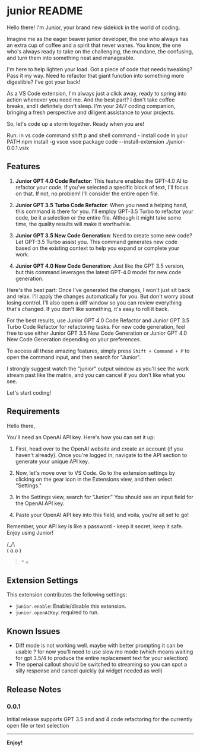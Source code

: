 # junior README

Hello there! I'm Junior, your brand new sidekick in the world of coding. 

Imagine me as the eager beaver junior developer, the one who always has an extra cup of coffee and a spirit that never wanes. You know, the one who's always ready to take on the challenging, the mundane, the confusing, and turn them into something neat and manageable.

I'm here to help lighten your load. Got a piece of code that needs tweaking? Pass it my way. Need to refactor that giant function into something more digestible? I've got your back!

As a VS Code extension, I'm always just a click away, ready to spring into action whenever you need me. And the best part? I don't take coffee breaks, and I definitely don't sleep. I'm your 24/7 coding companion, bringing a fresh perspective and diligent assistance to your projects.

So, let's code up a storm together. Ready when you are!

Run: 
in vs code command shift p and shell command - install code in your PATH
npm install -g vsce
vsce package
code --install-extension ./junior-0.0.1.vsix 


## Features

1. **Junior GPT 4.0 Code Refactor**: This feature enables the GPT-4.0 AI to refactor your code. If you've selected a specific block of text, I'll focus on that. If not, no problem! I'll consider the entire open file.

2. **Junior GPT 3.5 Turbo Code Refactor**: When you need a helping hand, this command is there for you. I'll employ GPT-3.5 Turbo to refactor your code, be it a selection or the entire file. Although it might take some time, the quality results will make it worthwhile.

3. **Junior GPT 3.5 New Code Generation**: Need to create some new code? Let GPT-3.5 Turbo assist you. This command generates new code based on the existing context to help you expand or complete your work.

4. **Junior GPT 4.0 New Code Generation**: Just like the GPT 3.5 version, but this command leverages the latest GPT-4.0 model for new code generation. 

Here's the best part: Once I've generated the changes, I won't just sit back and relax. I'll apply the changes automatically for you. But don't worry about losing control. I'll also open a diff window so you can review everything that's changed. If you don't like something, it's easy to roll it back. 

For the best results, use Junior GPT 4.0 Code Refactor and Junior GPT 3.5 Turbo Code Refactor for refactoring tasks. For new code generation, feel free to use either Junior GPT 3.5 New Code Generation or Junior GPT 4.0 New Code Generation depending on your preferences.

To access all these amazing features, simply press `Shift + Command + P` to open the command input, and then search for "Junior".

I strongly suggest watch the "junior" output window as you'll see the work stream past like the matrix, and you can cancel if you don't like what you see.

Let's start coding!
## Requirements

Hello there,

You'll need an OpenAI API key. Here's how you can set it up:

1. First, head over to the OpenAI website and create an account (if you haven't already). Once you're logged in, navigate to the API section to generate your unique API key.

2. Now, let's move over to VS Code. Go to the extension settings by clicking on the gear icon in the Extensions view, and then select "Settings."

3. In the Settings view, search for "Junior." You should see an input field for the OpenAI API key.

4. Paste your OpenAI API key into this field, and voila, you're all set to go!

Remember, your API key is like a password - keep it secret, keep it safe. Enjoy using Junior!

/\_/\  
( o.o )  
 > ^ <

## Extension Settings

This extension contributes the following settings:

* `junior.enable`: Enable/disable this extension.
* `junior.openAIKey`: required to run.

## Known Issues

- Diff mode is not working well. maybe with better prompting it can be usable ? for now you'll need to use slow mo mode (which means waiting for gpt 3.5/4 to produce the entire replacement text for your selection)
- The openai callout should be switched to streaming so you can spot a silly response and cancel quickly (ui widget needed as well)

## Release Notes



### 0.0.1

Initial release supports GPT 3.5 and and 4 code refactoring for the currently open file or text selection

---

**Enjoy!**

